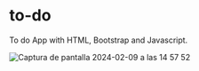 # to-do
To do App with HTML, Bootstrap and Javascript.

![Captura de pantalla 2024-02-09 a las 14 57 52](https://github.com/christianoller8/to-do/assets/105523995/311ccefd-be2e-4ec0-8f31-7444ffc9c1f3)
